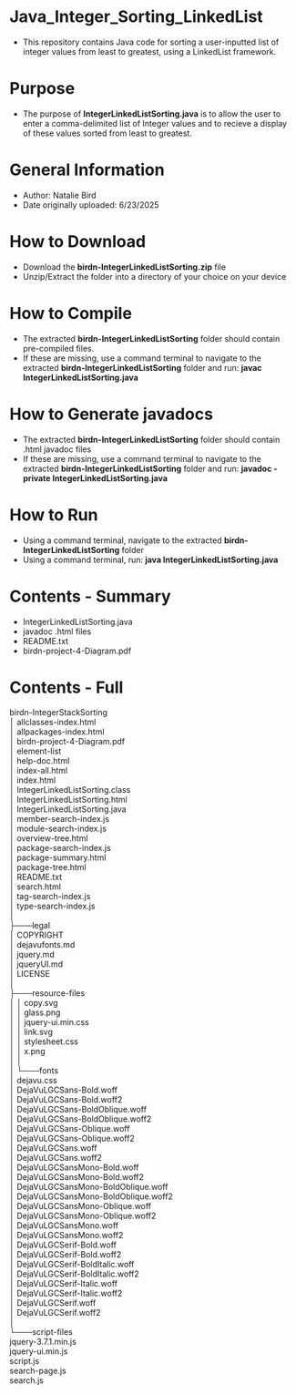 # Java_Integer_Sorting_LinkedList
- This repository contains Java code for sorting a user-inputted list of integer values from least to greatest, using a LinkedList framework.

# Purpose
- The purpose of **IntegerLinkedListSorting.java** is to allow the user to enter a comma-delimited list of Integer values and to recieve a display of these values sorted from least to greatest.

# General Information
- Author: Natalie Bird
- Date originally uploaded: 6/23/2025

# How to Download
- Download the **birdn-IntegerLinkedListSorting.zip** file
- Unzip/Extract the folder into a directory of your choice on your device

# How to Compile
- The extracted **birdn-IntegerLinkedListSorting** folder should contain pre-compiled files.
- If these are missing, use a command terminal to navigate to the extracted **birdn-IntegerLinkedListSorting** folder and run: **javac IntegerLinkedListSorting.java**

# How to Generate javadocs
- The extracted **birdn-IntegerLinkedListSorting** folder should contain .html javadoc files
- If these are missing, use a command terminal to navigate to the extracted **birdn-IntegerLinkedListSorting** folder and run: **javadoc -private IntegerLinkedListSorting.java**

# How to Run
- Using a command terminal, navigate to the extracted **birdn-IntegerLinkedListSorting** folder
- Using a command terminal, run: **java IntegerLinkedListSorting.java**

# Contents - Summary
- IntegerLinkedListSorting.java    
- javadoc .html files
- README.txt
- birdn-project-4-Diagram.pdf

# Contents - Full

birdn-IntegerStackSorting
<br />│   allclasses-index.html
<br />│   allpackages-index.html
<br />│   birdn-project-4-Diagram.pdf
<br />│   element-list
<br />│   help-doc.html
<br />│   index-all.html
<br />│   index.html
<br />│   IntegerLinkedListSorting.class
<br />│   IntegerLinkedListSorting.html
<br />│   IntegerLinkedListSorting.java
<br />│   member-search-index.js
<br />│   module-search-index.js
<br />│   overview-tree.html
<br />│   package-search-index.js
<br />│   package-summary.html
<br />│   package-tree.html
<br />│   README.txt
<br />│   search.html
<br />│   tag-search-index.js
<br />│   type-search-index.js
<br />│
<br />├───legal
<br />│       COPYRIGHT
<br />│       dejavufonts.md
<br />│       jquery.md
<br />│       jqueryUI.md
<br />│       LICENSE
<br />│
<br />├───resource-files
<br />│   │   copy.svg
<br />│   │   glass.png
<br />│   │   jquery-ui.min.css
<br />│   │   link.svg
<br />│   │   stylesheet.css
<br />│   │   x.png
<br />│   │
<br />│   └───fonts
<br />│           dejavu.css
<br />│           DejaVuLGCSans-Bold.woff
<br />│           DejaVuLGCSans-Bold.woff2
<br />│           DejaVuLGCSans-BoldOblique.woff
<br />│           DejaVuLGCSans-BoldOblique.woff2
<br />│           DejaVuLGCSans-Oblique.woff
<br />│           DejaVuLGCSans-Oblique.woff2
<br />│           DejaVuLGCSans.woff
<br />│           DejaVuLGCSans.woff2
<br />│           DejaVuLGCSansMono-Bold.woff
<br />│           DejaVuLGCSansMono-Bold.woff2
<br />│           DejaVuLGCSansMono-BoldOblique.woff
<br />│           DejaVuLGCSansMono-BoldOblique.woff2
<br />│           DejaVuLGCSansMono-Oblique.woff
<br />│           DejaVuLGCSansMono-Oblique.woff2
<br />│           DejaVuLGCSansMono.woff
<br />│           DejaVuLGCSansMono.woff2
<br />│           DejaVuLGCSerif-Bold.woff
<br />│           DejaVuLGCSerif-Bold.woff2
<br />│           DejaVuLGCSerif-BoldItalic.woff
<br />│           DejaVuLGCSerif-BoldItalic.woff2
<br />│           DejaVuLGCSerif-Italic.woff
<br />│           DejaVuLGCSerif-Italic.woff2
<br />│           DejaVuLGCSerif.woff
<br />│           DejaVuLGCSerif.woff2
<br />│
<br />└───script-files
        <br />jquery-3.7.1.min.js
        <br />jquery-ui.min.js
        <br />script.js
        <br />search-page.js
        <br />search.js
